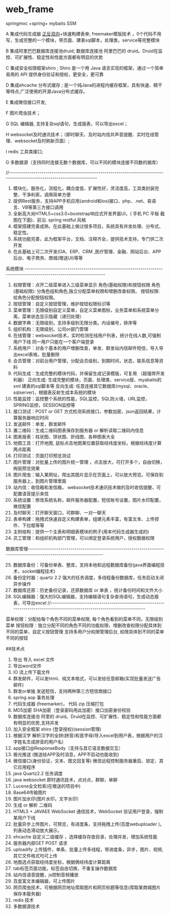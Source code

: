 # web_frame
springmvc +spring+ mybaits  SSM

A 集成代码生成器 [正反双向](单表、主表、明细表、树形表，开发利器)+快速构建表单; 
  freemaker模版技术 ，0个代码不用写，生成完整的一个模块，带页面、建表sql脚本，处理类，service等完整模块

B 集成阿里巴巴数据库连接池druid; 数据库连接池  阿里巴巴的 druid。Druid在监控、可扩展性、稳定性和性能方面都有明显的优势

C 集成安全权限框架shiro ; Shiro 是一个用 Java 语言实现的框架，通过一个简单易用的 API 提供身份验证和授权，更安全，更可靠

D 集成ehcache 分布式缓存 ;
  是一个纯Java的进程内缓存框架，具有快速、精干等特点,广泛使用的开源Java分布式缓存。

E 集成微信接口开发; 
  
F 图片爬虫技术； 
  
G  SQL 编辑器, 支持复杂sql语句，生成报表，可以导出excel；

H websocket及时通讯技术；（即时聊天、及时站内信并声音提醒、实时在线管理、websocket及时刷新页面）;

I redis 工具类接口;   

G 多数据源（支持同时连接无数个数据库，可以不同的模块连接不同数的据库）


//-------------------------------------------------------------------------------------------------------------------------

1. 模块化、服务化，流程化，耦合度低、扩展性好，灵活度高，工具类封装完整，干净利索，调用简单方便 
2. 提供Rest服务，支持APP手机应用(android和ios)接口、php、.net、易语言、VB等第三方接口调用 
3. 全新高大尚HTML5+css3.0+bootstrap响应式开发界面UI，( 手机 PC 平板 截图在下面)、前沿.  spring restful 风格 
4. 框架搭建完善成熟，在此基础上做过很多项目，系统具有并发处理、分布式、稳定性。 
5. 系统功能完善，此为框架平台，文档、注释齐全，提供技术支持，专门供二次开发 
6. 在此基础上可二次开发(OA、ERP、CRM ,医疗管理、金融、网站后台、APP后台、电子商务、商城(赠送UI)等等 

系统模块 ---------------------------------------------------------------------------------------------------------------------

1.   权限管理：点开二级菜单进入三级菜单显示 角色(基础权限)和按钮权限
      角色(基础权限): 分角色组和角色,独立分配菜单权限和增删改查权限。
      按钮权限: 给角色分配按钮权限。
2.   按钮管理：自定义按钮管理，维护按钮权限标识等
3.   菜单管理：无限级别自定义菜单，自定义菜单图标，业务菜单和系统菜单分离，菜单状态显示隐藏（递归处理）
4.   数据字典：无限级别，支持多级别无限分类。内设编号，排序等
5.   组织机构：无限级别，公司or部门管理
6.   在线管理：websocket技术，实时检测在线用户列表，统计在线人数,可强制用户下线 同一用户只能在一个客户端登录
7.   系统用户：对各个基本的用户增删改查，单发、群发站内信邮件短信，导入导出excel表格，批量删除
8.   会员管理：对前台用户管理，分配会员级别，到期时间，状态，联系信息等资料
9.   代码生成：生成完整的模块代码，并保留生成记录模版，可复用 （超强悍开发利器） 
      正向生成:  生成完整的模块，页面、处理类、service层、myabaits的xml 建表的sql脚本等
      反向生成:  任意连接其它数据库(mysql、oracle、sqlserver)，根据表反射生成本系统的模块
10. 性能监控：监控整个系统的性能，SQL监控，SQL防火墙，URL监控，SPRING监控，SESSION监控等
11. 接口测试：POST or GET 方式检测系统接口，参数加密，json返回结果，计算服务器响应时间
12. 发送邮件：单发，群发邮件  
13. 置二维码：生成二维码图表保存到服务器 or  解析读取二维码内信息 
14. 图表报表：柱状图、饼状图、折线图、各种图表大全
15. 地图工具：打开地图, 鼠标点击地图某位置获取经纬度坐标，根据经纬度计算两点距离
16. 打印测试：页面打印预览测试
17. 图片管理：对批量上传的图片统一管理 ，点击放大，可打开多个，自由切换，绚丽预览效果
18. 图片爬虫：输入某网址，爬出其图片显示在页面上，可以放大预览。可保存到服务器上，到图片管理里面
19. 站内信：收信箱和发信箱， websocket技术通讯技术做的及时收信提醒，可配置语音提示来信 
20. 系统设置：修改系统名称，邮件服务器配置，短信账号设置，图片水印配置，微信配置
21. 及时聊天：打开聊天窗口，可群聊、一对一聊天
22. 表单构建：拖拽式快速自定义构建表单，组建元素丰富，有富文本、上传控件、下拉框等等
23. 主附结构：提供一个主表和明细表模块的例子(用本代码生成器生成的)
24. 员工管理：和组织机构部门管理，可以绑定登录系统用户，授权数据权限

数据库管理-------------------------------------------------------------------------------------------------------------------

25. 数据库备份：可备份单表、整库，支持本地和远程数据库备份(java界面编程技术，socket编程技术)
26. 备份定时器：quartz 2.2 强大的任务调度，多线程备份数据库，任务启动关闭异步操作
27. 数据库还原：历史备份记录，还原数据库 or 单表 ，统计备份时间和文件大小
28. SQL编辑器：强大的SQL编辑器，支持编辑语句复杂查询语句，生成动态报表，可导出excel
//-------------------------------------------------------------------------------------------------------------------------

菜单权限：分配给每个角色不同的菜单权限, 每个角色看到的菜单不同，无限级别菜单
按钮权限：独立分配不同的角色不同的功能权限，增删改查权限分配具体到不同的菜单，自定义按钮管理
支持多用户分权限管理后台,  权限具体到不同的菜单不同的按钮


##技术点
1. 导出 导入 excel 文件
2. 导出word文件
3. IO 流上传下载文件
4. 群发邮件，可以发html、纯文本格式，可以发给任意邮箱(实现批量发送广告邮件)
5. 群发or单独 发送短信，支持两种第三方短信商接口
6. spring   aop  事务处理
7. 代码生成器 (freemarker)， 代码 zip 压缩打包
8. MD5加密 SHA加密（登录密码用此加密）接口加密身份校验
9. 数据库连接池  阿里的 druid。Druid在监控、可扩展性、稳定性和性能方面都有明显的优势,支持并发
10. 加入安全框架 shiro (登录授权)(session管理)
11. 根据汉字 解析汉字的全拼(拼音)和首字母(导入excel到用户表，根据用户的汉字姓名生成拼音的用户名)
12. app接口@ResponseBody（支持与其它语言数据交互）
13. 极光推送 (推送给APP及时消息，APP不启动也能收到)
14. 微信接口(身份验证，文本、图文回复等) 微信远程控制服务器重启、锁定、其它应用程序
15. java Quartz2.2 任务调度 
16. java websocket 即时通讯技术，点对点，群聊，单聊
17. Lucene全文检索(在赠送的项目中)
18. Base64传输图片
19. 图片加水印(图片水印，文字水印）
20. 生成 or  解析 二维码
21. HTML5 + JAVAEE  WebSocket 通信技术，WebSocket 验证用户登录，强制某用户下线
22. 批量异步上传图片，可预览，有进度条，支持拖拽上传(百度webuploader )。列表动态滑动放大展示。
23. ehcache 自定义二级缓存 ，选择缓存存放目录，处理并发，增加系统性能
24. 服务器内部GET POST 请求
25. uploadify 上传插件，单条、批量上传多线程，带进度条，异步，图片、视频, 其它文件格式均可上传
26. 地图选点获取经纬度坐标，根据俩经纬度计算距离
27. tab标签页面功能，标签自由切换，不重复操作数据库
28. 站内信语音提醒，js控制音频播放
29. 百度富文本编辑器，可上传图片
30. 网页爬虫技术，可根据网页地址爬取图片和网页标题等信息(爬取某商城图片保存本服务器)
31. redis 技术
32. 多数据源技术
